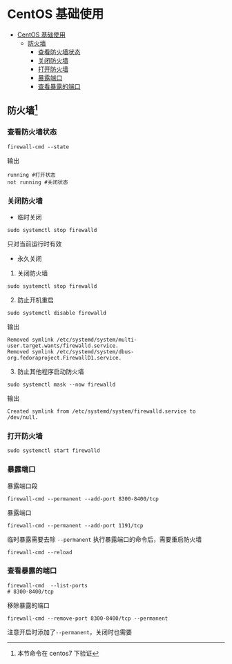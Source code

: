 # CentOS 基础使用

<!-- @import "[TOC]" {cmd="toc" depthFrom=1 depthTo=6 orderedList=false} -->

<!-- code_chunk_output -->

- [CentOS 基础使用](#centos-基础使用)
  - [防火墙](#防火墙1)
    - [查看防火墙状态](#查看防火墙状态)
    - [关闭防火墙](#关闭防火墙)
    - [打开防火墙](#打开防火墙)
    - [暴露端口](#暴露端口)
    - [查看暴露的端口](#查看暴露的端口)

<!-- /code_chunk_output -->

## 防火墙[^1]

### 查看防火墙状态

```shell
firewall-cmd --state
```

输出

```shell
running #打开状态
not running #关闭状态
```

### 关闭防火墙

- 临时关闭

```shell
sudo systemctl stop firewalld
```

只对当前运行时有效

- 永久关闭

1. 关闭防火墙

```shell
sudo systemctl stop firewalld
```

2. 防止开机重启

```shell
sudo systemctl disable firewalld
```

输出

```shell
Removed symlink /etc/systemd/system/multi-user.target.wants/firewalld.service.
Removed symlink /etc/systemd/system/dbus-org.fedoraproject.FirewallD1.service.

```

3. 防止其他程序启动防火墙

```shell
sudo systemctl mask --now firewalld
```

输出

```shell
Created symlink from /etc/systemd/system/firewalld.service to /dev/null.
```

### 打开防火墙

```shell
sudo systemctl start firewalld
```

### 暴露端口

暴露端口段

```shell
firewall-cmd --permanent --add-port 8300-8400/tcp
```

暴露端口

```shell
firewall-cmd --permanent --add-port 1191/tcp
```

临时暴露需要去除 `--permanent`
执行暴露端口的命令后，需要重启防火墙

```shell
firewall-cmd --reload
```

### 查看暴露的端口

```shell
firewall-cmd  --list-ports
# 8300-8400/tcp
```

移除暴露的端口

```shell
firewall-cmd --remove-port 8300-8400/tcp --permanent
```

注意开启时添加了`--permanent`，关闭时也需要
[^1]: 本节命令在 centos7 下验证
